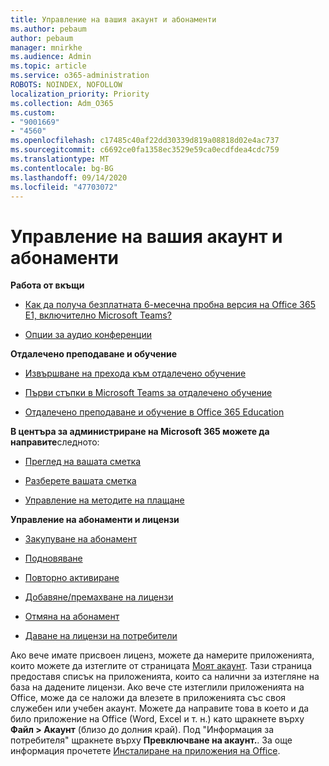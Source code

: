 ```yaml
---
title: Управление на вашия акаунт и абонаменти
ms.author: pebaum
author: pebaum
manager: mnirkhe
ms.audience: Admin
ms.topic: article
ms.service: o365-administration
ROBOTS: NOINDEX, NOFOLLOW
localization_priority: Priority
ms.collection: Adm_O365
ms.custom:
- "9001669"
- "4560"
ms.openlocfilehash: c17485c40af22dd30339d819a08818d02e4ac737
ms.sourcegitcommit: c6692ce0fa1358ec3529e59ca0ecdfdea4cdc759
ms.translationtype: MT
ms.contentlocale: bg-BG
ms.lasthandoff: 09/14/2020
ms.locfileid: "47703072"
---
```

# <a name="manage-your-account-and-subscriptions"></a>Управление на вашия акаунт и абонаменти

**Работа от вкъщи**
- [Как да получа безплатната 6-месечна пробна версия на Office 365 E1, включително Microsoft Teams?](https://docs.microsoft.com/MicrosoftTeams/e1-trial-license)

- [Опции за аудио конференции](https://docs.microsoft.com/alchemyinsights/options-for-audio-conferencing)

**Отдалечено преподаване и обучение**

- [Извършване на прехода към отдалечено обучение](https://www.microsoft.com/education/remote-learning)

- [Първи стъпки в Microsoft Teams за отдалечено обучение](https://docs.microsoft.com/MicrosoftTeams/remote-learning-edu)

- [Отдалечено преподаване и обучение в Office 365 Education](https://docs.microsoft.com/MicrosoftTeams/remote-learning-edu)

**В центъра за администриране на Microsoft 365 можете да направите**следното: 

- [Преглед на вашата сметка](https://docs.microsoft.com/microsoft-365/commerce/billing-and-payments/view-your-bill-or-invoice) 

- [Разберете вашата сметка](https://docs.microsoft.com/microsoft-365/commerce/billing-and-payments/understand-your-invoice)

- [Управление на методите на плащане](https://docs.microsoft.com/microsoft-365/commerce/billing-and-payments/manage-payment-methods)

**Управление на абонаменти и лицензи** 

- [Закупуване на абонамент](https://docs.microsoft.com/microsoft-365/commerce/subscriptions/upgrade-to-different-plan)

- [Подновяване](https://docs.microsoft.com/microsoft-365/commerce/subscriptions/renew-your-subscription) 

- [Повторно активиране](https://docs.microsoft.com/microsoft-365/commerce/subscriptions/reactivate-your-subscription)

- [Добавяне/премахване на лицензи](https://docs.microsoft.com/microsoft-365/commerce/licenses/buy-licenses)

- [Отмяна на абонамент](https://docs.microsoft.com/microsoft-365/commerce/subscriptions/cancel-your-subscription)

- [Даване на лицензи на потребители](https://docs.microsoft.com/microsoft-365/admin/manage/assign-licenses-to-users)

Ако вече имате присвоен лиценз, можете да намерите приложенията, които можете да изтеглите от страницата [Моят акаунт](https://portal.office.com/account/#installs). Тази страница предоставя списък на приложенията, които са налични за изтегляне на база на дадените лицензи. Ако вече сте изтеглили приложенията на Office, може да се наложи да влезете в приложенията със своя служебен или учебен акаунт. Можете да направите това в което и да било приложение на Office (Word, Excel и т. н.) като щракнете върху **Файл > Акаунт** (близо до долния край). Под "Информация за потребителя" щракнете върху **Превключване на акаунт.**. За още информация прочетете [Инсталиране на приложения на Office](https://docs.microsoft.com/microsoft-365/admin/setup/install-applications). 
